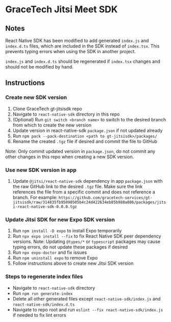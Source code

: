 # GraceTech Jitsi Meet SDK

## Notes

React Native SDK has been modified to add generated `index.js` and `index.d.ts` files, which are included in the SDK instead of `index.tsx`.
This prevents typing errors when using the SDK in another project.

`index.js` and `index.d.ts` should be regenerated if `index.tsx` changes and should not be modified by hand.

## Instructions

### Create new SDK version

1. Clone GraceTech gt-jitsisdk repo
2. Navigate to `react-native-sdk` directory in this repo
3. (Optional) Run `git switch <branch name>` to switch to the desired branch from which to create the new version
4. Update version in react-native-sdk `package.json` if not updated already
5. Run `npm pack --pack-destination <path to gt-jitsisdk>/packages/`
6. Rename the created `.tgz` file if desired and commit the file to GitHub

Note: Only commit updated version in `package.json`, do not commit any other changes in this repo when creating a new SDK version.

### Use new SDK version in app

1. Update `@jitsi/react-native-sdk` dependency in app `package.json` with the raw GitHub link to the desired `.tgz` file. Make sure the link references the file from a specific commit and does not reference a branch. For example: `https://github.com/gracetech-services/gt-jitsisdk/raw/314835fb95090505b4c24d422634eb85b988a086/packages/jitsi-react-native-sdk-0.0.0.tgz`

### Update Jitsi SDK for new Expo SDK version

1. Run `npm install -D expo` to install Expo temporarily
2. Run `npx expo install --fix` to fix React Native SDK peer dependency versions. Note: Updating `@types/*` or `typescript` packages may cause typing errors, do not update these packages if desired
3. Run `npx expo-doctor` and fix issues
4. Run `npm uninstall expo` to remove Expo
5. Follow instructions above to create new Jitsi SDK version

### Steps to regenerate index files

-   Navigate to `react-native-sdk` directory
-   Run `npm run generate-index`
-   Delete all other generated files except `react-native-sdk/index.js` and `react-native-sdk/index.d.ts`
-   Navigate to repo root and run `eslint --fix react-native-sdk/index.js` if needed to fix lint errors
